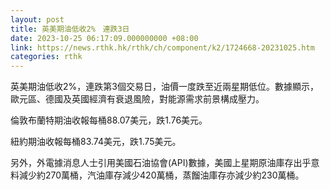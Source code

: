 ```yaml
---
layout: post
title: 英美期油低收2%　連跌3日
date: 2023-10-25 06:17:09.000000000 +08:00
link: https://news.rthk.hk/rthk/ch/component/k2/1724668-20231025.htm
categories: rthk
---
```


英美期油低收2%，連跌第3個交易日，油價一度跌至近兩星期低位。數據顯示，歐元區、德國及英國經濟有衰退風險，對能源需求前景構成壓力。

倫敦布蘭特期油收報每桶88.07美元，跌1.76美元。

紐約期油收報每桶83.74美元，跌1.75美元。

另外，外電據消息人士引用美國石油協會(API)數據，美國上星期原油庫存出乎意料減少約270萬桶，汽油庫存減少420萬桶，蒸餾油庫存亦減少約230萬桶。
